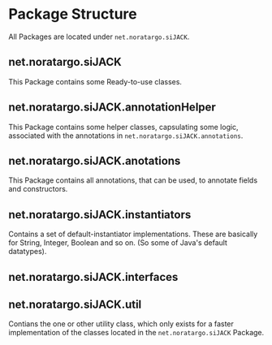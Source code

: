 Package Structure
=================

All Packages are located under `net.noratargo.siJACK`.

net.noratargo.siJACK
--------------------

This Package contains some Ready-to-use classes.


net.noratargo.siJACK.annotationHelper
-------------------------------------

This Package contains some helper classes, capsulating some logic, associated with the annotations in `net.noratargo.siJACK.annotations`.

net.noratargo.siJACK.anotations
-------------------------------

This Package contains all annotations, that can be used, to annotate fields and constructors.

net.noratargo.siJACK.instantiators
----------------------------------

Contains a set of default-instantiator implementations. These are basically for String, Integer, Boolean and so on. (So some of Java's default datatypes).

net.noratargo.siJACK.interfaces
-------------------------------



net.noratargo.siJACK.util
-------------------------

Contians the one or other utility class, which only exists for a faster implementation of the classes located in the `net.noratargo.siJACK` Package.

 